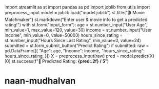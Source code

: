 import streamlit as st
import pandas as pd
import joblib
from utils import preprocess_input
model = joblib.load("model.joblib")
st.title("🎬 Movie Matchmaker")
st.markdown("Enter user & movie info to get a predicted rating!")
with st.form("input_form"):
    age = st.number_input("User Age", min_value=1, max_value=120, value=30)
    income = st.number_input("User Income", min_value=0, value=50000)
    hours_since_rating = st.number_input("Hours Since Last Rating", min_value=0, value=24)
    submitted = st.form_submit_button("Predict Rating")
if submitted:
    raw = pd.DataFrame([{
        "Age": age,
        "Income": income,
        "hours_since_rating": hours_since_rating,
    }])
    X = preprocess_input(raw)
    pred = model.predict(X)[0]
    st.success(f"🔮 Predicted Rating: **{pred:.2f} / 5**")
# naan-mudhalvan
